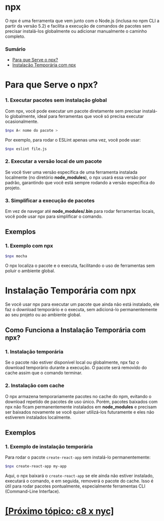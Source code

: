 # npx

O npx é uma ferramenta que vem junto com o Node.js (inclusa no npm CLI a partir da versão 5.2) e facilita a execução de comandos de pacotes sem precisar instalá-los globalmente ou adicionar manualmente o caminho completo.

### Sumário

- [Para que Serve o npx?](#npx)
- [Instalação Temporária com npx](#instalação-temporaria)

# <a id="npx">Para que Serve o npx?</a>

### 1. Executar pacotes sem instalação global

Com npx, você pode executar um pacote diretamente sem precisar instalá-lo globalmente, ideal para ferramentas que você só precisa executar ocasionalmente.

```Bash
$npx A< nome do pacote >
```

Por exemplo, para rodar o ESLint apenas uma vez, você pode usar:

```Bash
$npx eslint file.js
```

### 2. Executar a versão local de um pacote

Se você tiver uma versão específica de uma ferramenta instalada localmente (no diretório **node_modules**), o npx usará essa versão por padrão, garantindo que você está sempre rodando a versão específica do projeto.

### 3. Simplificar a execução de pacotes

Em vez de navegar até **node_modules/.bin** para rodar ferramentas locais, você pode usar npx para simplificar o comando.

## Exemplos

### 1. Exemplo com npx

```Bash
$npx mocha
```

O npx localiza o pacote e o executa, facilitando o uso de ferramentas sem poluir o ambiente global.

# <a id="instalação-temporaria">Instalação Temporária com npx</a>

Se você usar npx para executar um pacote que ainda não está instalado, ele faz o download temporário e o executa, sem adicioná-lo permanentemente ao seu projeto ou ao ambiente global.

## Como Funciona a Instalação Temporária com npx?

### 1. Instalação temporária

Se o pacote não estiver disponível local ou globalmente, npx faz o download temporário durante a execução. O pacote será removido do cache assim que o comando terminar.

### 2. Instalação com cache

O npx armazena temporariamente pacotes no cache do npm, evitando o download repetido de pacotes de uso único. Porém, pacotes baixados com npx não ficam permanentemente instalados em **node_modules** e precisam ser baixados novamente se você quiser utilizá-los futuramente e eles não estiverem instalados localmente.

## Exemplos

### 1. Exemplo de instalação temporária

Para rodar o pacote `create-react-app` sem instalá-lo permanentemente:

```Bash
$npx create-react-app my-app
```

Aqui, o npx baixará o `create-react-app` se ele ainda não estiver instalado, executará o comando, e em seguida, removerá o pacote do cache. Isso é útil para rodar pacotes pontualmente, especialmente ferramentas CLI (Command-Line Interface).

# [[Próximo tópico: c8 x nyc]](./3-c8-x-nyc.md)